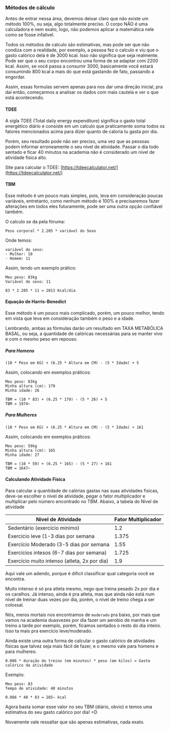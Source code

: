 ### Métodos de cálculo
Antes de entrar nessa área, devemos deixar claro que não existe um método 100%, ou seja, algo totalmente preciso. O corpo NÃO é uma calculadora e nem exato, logo, não podemos aplicar a matemática nele como se fosse infalível.

Todos os métodos de calculo são estimativas, mas pode ser que não condiza com a realidade, por exemplo, a pessoa fez o calculo e viu que o gasto calórico dela é de 3000 kcal. Isso não significa que seja realmente. Pode ser que o seu corpo encontrou uma forma de se adaptar com 2200 kcal. Assim, se você passa a consumir 3000, basicamente você estará consumindo 800 kcal a mais do que está gastando de fato, passando a engordar.

Assim, essas formulas servem apenas para nos dar uma direção inicial, pra daí então, começarmos a analisar os dados com mais cautela e ver o que está acontecendo.

#### TDEE
A sigla TDEE (Total daily energy expenditure) significa o gasto total energético diário e consiste em um calculo que praticamente soma todos os fatores mencionados acima para dizer quanto de caloria tu gasta por dia.

Porém, seu resultado pode não ser preciso, uma vez que as pessoas podem informar erroneamente o seu nível de atividade. Passar o dia todo sentado e ficar 40 minutos na academia não é considerado um nível de atividade fisica alto.

Site para calcular o TDEE: [https://tdeecalculator.net/](https://tdeecalculator.net/)

#### TBM
Esse método é um pouco mais simples, pois, leva em consideração poucas variáveis, entretanto, como nenhum método é 100% e precisaremos fazer alterações em todos eles futuramente, pode ser uma outra opção confiável também.

O calculo se da pela fóruma:
```
Peso corporal * 2.205 * variável do Sexo
```

Onde temos:
```
variável do sexo:
- Mulher: 10
- Homem: 11
```

Assim, tendo um exemplo prático:
```
Meu peso: 83kg
Variável do sexo: 11

83 * 2.205 * 11 = 2013 Kcal/dia
```

#### Equação de Harris-Benedict
Esse método é um pouco mais complicado, porém, um pouco melhor, tendo em vista que leva em consideração também o peso e a idade.

Lembrando, ambas as fórmulas darão um resultado em TAXA METABÓLICA BASAL, ou seja, a quantidade de calóricas necessárias para se manter vivo e com o mesmo peso em repouso.

##### Para Homens

```
(10 * Peso em KG) + (6.25 * Altura em CM) - (5 * Idade) + 5
```

Assim, colocando em exemplos práticos:

```
Meu peso: 83kg
Minha altura (cm): 179
Minha idade: 26

TBM = (10 * 83) + (6.25 * 179) - (5 * 26) + 5
TBM = 1974~
```

##### Para Mulheres

```
(10 * Peso em KG) + (6.25 * Altura em CM) - (5 * Idade) + 161
```

Assim, colocando em exemplos práticos:

```
Meu peso: 59kg
Minha altura (cm): 165
Minha idade: 27

TBM = (10 * 59) + (6.25 * 165) - (5 * 27) + 161
TBM = 1647~
```

#### Calculando Atividade Física
Para calcular a quantidade de calórias gastas nas suas atividades fisicas, deve-se escolher o nível de atividade, pegar o fator multiplicador e multiplicar pelo número encontrado no TBM. Abaixo, a tabela do Nível de atividade

| Nível de Atividade	| Fator Multiplicador  	|
|---	|---	|
| Sedentário (exercício minimo)  	| 1.2  	|
|Exercício leve (1-3 dias por semana| 1.375|
|Exercício Moderado (3-5 dias por semana|1.55|
|Exercícios intesos (6-7 dias por semana)|1.725|
|Exercício muito intenso (atleta, 2x por dia)|1.9|

Aqui vale um adendo, porque é dificil classificar qual categoria você se encontra.

Muito intenso é só pra atleta mesmo, nego que treina pesado 2x por dia  e os caralhos. Já intenso, ainda é pra atleta, mas que ainda não está num nível de treinar duas vezes por dia, porém, o nível de treino chega a ser colossal.

Nós, meros mortais nos encontramos de `moderado` pra baixo, por mais que vamos na academia duasvezes por dia fazer um aerobio de manha e um treino a tarde por exemplo, porém, ficamos sentados o resto do dia inteiro. Isso ta mais pra exercício leve/moderado.

Ainda existe uma outra forma de calcular o gasto calórico de atividades físicas que talvez seja mais fácil de fazer, e o mesmo vale para homens e para mulheres:

```
0.086 * duração do treino (em minutos) * peso (em kilos) = Gasto calórico da atividade
```

Exemplo:

```
Meu peso: 83
Tempo de atividade: 40 minutos

0.086 * 40 * 83 = 285~ kcal
```
Agora basta somar esse valor no seu TBM (diário, obvio) e temos uma estimativa do seu gasto calórico por dia! =D

Novamente vale ressaltar que são apenas estimativas, nada exato.
